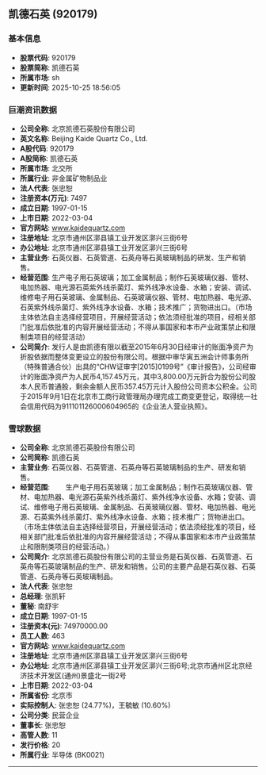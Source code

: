 ## 凯德石英 (920179)

### 基本信息

- **股票代码**: 920179
- **股票简称**: 凯德石英
- **所属市场**: sh
- **更新时间**: 2025-10-25 18:56:05

### 巨潮资讯数据

- **公司全称**: 北京凯德石英股份有限公司
- **英文名称**: Beijing Kaide Quartz Co., Ltd.
- **A股代码**: 920179
- **A股简称**: 凯德石英
- **所属市场**: 北交所
- **所属行业**: 非金属矿物制品业
- **法人代表**: 张忠恕
- **注册资本(万元)**: 7497
- **成立日期**: 1997-01-15
- **上市日期**: 2022-03-04
- **官方网站**: www.kaidequartz.com
- **注册地址**: 北京市通州区漷县镇工业开发区漷兴三街6号
- **办公地址**: 北京市通州区漷县镇工业开发区漷兴三街6号
- **主营业务**: 石英仪器、石英管道、石英舟等石英玻璃制品的研发、生产和销售。
- **经营范围**: 生产电子用石英玻璃；加工金属制品；制作石英玻璃仪器、管材、电加热器、电光源石英紫外线杀菌灯、紫外线净水设备、水箱；安装、调试、维修电子用石英玻璃、金属制品、石英玻璃仪器、管材、电加热器、电光源、石英紫外线杀菌灯、紫外线净水设备、水箱；技术推广；货物进出口。（市场主体依法自主选择经营项目，开展经营活动；依法须经批准的项目，经相关部门批准后依批准的内容开展经营活动；不得从事国家和本市产业政策禁止和限制类项目的经营活动）
- **公司简介**: 发行人是由凯德有限以截至2015年6月30日经审计的账面净资产为折股依据而整体变更设立的股份有限公司。根据中审华寅五洲会计师事务所（特殊普通合伙）出具的“CHW证审字[2015]0199号”《审计报告》，公司经审计的账面净资产为人民币4,157.45万元，其中3,800.00万元折合为股份公司股本人民币普通股，剩余金额人民币357.45万元计入股份公司资本公积金。公司于2015年9月1日在北京市工商行政管理局办理完成工商变更登记，取得统一社会信用代码为911101126000604965的《企业法人营业执照》。

### 雪球数据

- **公司全称**: 北京凯德石英股份有限公司
- **公司简称**: 凯德石英
- **主营业务**: 石英仪器、石英管道、石英舟等石英玻璃制品的生产、研发和销售。
- **经营范围**: 　　生产电子用石英玻璃；加工金属制品；制作石英玻璃仪器、管材、电加热器、电光源石英紫外线杀菌灯、紫外线净水设备、水箱；安装、调试、维修电子用石英玻璃、金属制品、石英玻璃仪器、管材、电加热器、电光源、石英紫外线杀菌灯、紫外线净水设备、水箱；技术推广；货物进出口。（市场主体依法自主选择经营项目，开展经营活动；依法须经批准的项目，经相关部门批准后依批准的内容开展经营活动；不得从事国家和本市产业政策禁止和限制类项目的经营活动。）
- **公司简介**: 北京凯德石英股份有限公司的主营业务是石英仪器、石英管道、石英舟等石英玻璃制品的生产、研发和销售。公司的主要产品是石英仪器、石英管道、石英舟等石英玻璃制品。
- **法人代表**: 张忠恕
- **总经理**: 张凯轩
- **董秘**: 南舒宇
- **成立日期**: 1997-01-15
- **注册资本(元)**: 74970000.00
- **员工人数**: 463
- **官方网站**: www.kaidequartz.com
- **注册地址**: 北京市通州区漷县镇工业开发区漷兴三街6号
- **办公地址**: 北京市通州区漷县镇工业开发区漷兴三街6号;北京市通州区北京经济技术开发区(通州)景盛北一街2号
- **上市日期**: 2022-03-04
- **所属省份**: 北京市
- **实际控制人**: 张忠恕 (24.77%)，王毓敏 (10.60%)
- **公司分类**: 民营企业
- **董事长**: 张忠恕
- **高管人数**: 11
- **发行价格**: 20
- **所属行业**: 半导体 (BK0021)

---